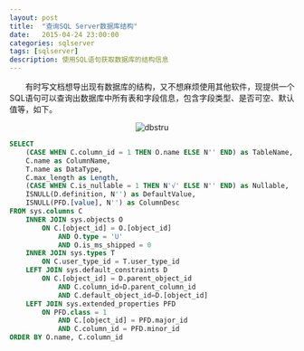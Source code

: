 ```yaml
---
layout: post
title:  "查询SQL Server数据库结构"
date:   2015-04-24 23:00:00
categories: sqlserver
tags: [sqlserver]
description: 使用SQL语句获取数据库的结构信息
---
```


&emsp;&emsp;有时写文档想导出现有数据库的结构，又不想麻烦使用其他软件，现提供一个SQL语句可以查询出数据库中所有表和字段信息，包含字段类型、是否可空、默认值等，如下。<!--more-->

<div style="text-align: center;">
<img class="onerow-imgfix" src="http://i1373.photobucket.com/albums/ag384/abel_liu/GitHub/dbstruc_zpsdhzbewsv.jpg" border="0" alt="dbstru"/>
</div>

```sql
SELECT
    (CASE WHEN C.column_id = 1 THEN O.name ELSE N'' END) as TableName,
    C.name as ColumnName,
    T.name as DataType,
    C.max_length as Length,
    (CASE WHEN C.is_nullable = 1 THEN N'√' ELSE N'' END) as Nullable,
    ISNULL(D.definition, N'') as DefaultValue,
    ISNULL(PFD.[value], N'') as ColumnDesc
FROM sys.columns C
	INNER JOIN sys.objects O
        ON C.[object_id] = O.[object_id]
            AND O.type = 'U'
            AND O.is_ms_shipped = 0
    INNER JOIN sys.types T
        ON C.user_type_id = T.user_type_id
    LEFT JOIN sys.default_constraints D
        ON C.[object_id] = D.parent_object_id
            AND C.column_id=D.parent_column_id
            AND C.default_object_id=D.[object_id]
    LEFT JOIN sys.extended_properties PFD
        ON PFD.class = 1 
            AND C.[object_id] = PFD.major_id 
            AND C.column_id = PFD.minor_id
ORDER BY O.name, C.column_id
```
